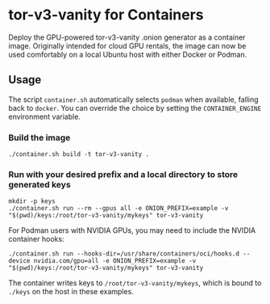 # tor-v3-vanity for Containers

Deploy the GPU-powered tor-v3-vanity .onion generator as a container image. Originally intended for cloud GPU rentals, the image can now be used comfortably on a local Ubuntu host with either Docker or Podman.

## Usage

The script `container.sh` automatically selects `podman` when available, falling back to `docker`. You can override the choice by setting the `CONTAINER_ENGINE` environment variable.

### Build the image

```
./container.sh build -t tor-v3-vanity .
```

### Run with your desired prefix and a local directory to store generated keys

```
mkdir -p keys
./container.sh run --rm --gpus all -e ONION_PREFIX=example -v "$(pwd)/keys:/root/tor-v3-vanity/mykeys" tor-v3-vanity
```

For Podman users with NVIDIA GPUs, you may need to include the NVIDIA container hooks:

```
./container.sh run --hooks-dir=/usr/share/containers/oci/hooks.d --device nvidia.com/gpu=all -e ONION_PREFIX=example -v "$(pwd)/keys:/root/tor-v3-vanity/mykeys" tor-v3-vanity
```

The container writes keys to `/root/tor-v3-vanity/mykeys`, which is bound to `./keys` on the host in these examples.
